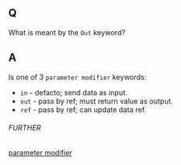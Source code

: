 ## Q
What is meant by the `Out` keyword?

## A
Is one of 3 `parameter modifier` keywords:

* `in` - defacto; send data as input.
* `out` - pass by ref; must return value as output.
* `ref` - pass by ref; can update data ref.

###### FURTHER
[parameter modifier](./../../lang/csharp/parameter-modifier/)